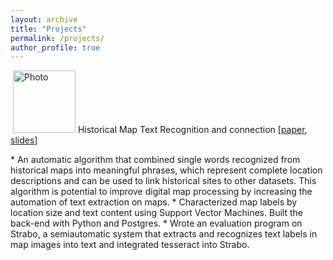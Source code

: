 ```yaml
---
layout: archive
title: "Projects"
permalink: /projects/
author_profile: true
---
```


<p align="float:left">
  <img src="https://haowenlin.github.io/images/profile.png" alt="Photo" style="width: 100px;"/>
  <bold> Historical Map Text Recognition and connection </bold> [<a href="https://haowenlin.github.io/files/src.pdf">paper</a>, <a href="https://haowenlin.github.io/files/src.pdf">slides</a>]
</p>   
* An automatic algorithm that combined single words recognized from historical maps into meaningful phrases, which represent complete location descriptions and can be used to link historical sites to other datasets. This algorithm is potential to improve digital map processing by increasing the automation of text extraction on maps.
* Characterized map labels by location size and text content using Support Vector Machines. Built the back-end with Python and Postgres. 
* Wrote an evaluation program on Strabo, a semi­automatic system that extracts and recognizes text labels in map images into text and integrated tesseract into Strabo.



